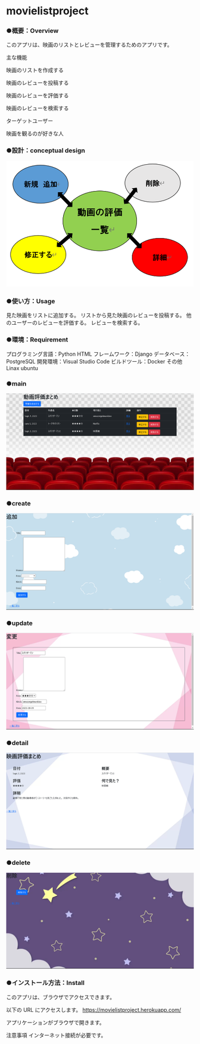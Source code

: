 # movielistproject

### ●概要：Overview
このアプリは、映画のリストとレビューを管理するためのアプリです。

主な機能

映画のリストを作成する

映画のレビューを投稿する

映画のレビューを評価する

映画のレビューを検索する

ターゲットユーザー

映画を観るのが好きな人

### ●設計：conceptual design

<img src="movie/6.png">

### ●使い方：Usage
見た映画をリストに追加する。
リストから見た映画のレビューを投稿する。
他のユーザーのレビューを評価する。
レビューを検索する。

### ●環境：Requirement
プログラミング言語：Python HTML 
フレームワーク：Django
データベース：PostgreSQL
開発環境：Visual Studio Code
ビルドツール：Docker
その他　 Linax ubuntu 

### ●main 
<img src="movie/1.png">

### ●create 
<img src="movie/2.png">

### ●update 
<img src="movie/3.png">

### ●detail
<img src="movie/4.png">

### ●delete 
<img src="movie/5.png">


### ●インストール方法：Install
このアプリは、ブラウザでアクセスできます。

以下の URL にアクセスします。
https://movielistproject.herokuapp.com/

アプリケーションがブラウザで開きます。

注意事項
インターネット接続が必要です。
